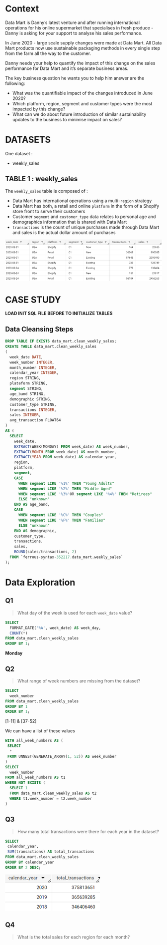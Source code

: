 # Context

Data Mart is Danny’s latest venture and after running international operations for his online supermarket that specialises in fresh produce - Danny is asking for your support to analyse his sales performance.

In June 2020 - large scale supply changes were made at Data Mart. All Data Mart products now use sustainable packaging methods in every single step from the farm all the way to the customer.

Danny needs your help to quantify the impact of this change on the sales performance for Data Mart and it’s separate business areas.

The key business question he wants you to help him answer are the following:

- What was the quantifiable impact of the changes introduced in June 2020?
- Which platform, region, segment and customer types were the most impacted by this change?
- What can we do about future introduction of similar sustainability updates to the business to minimise impact on sales?


# DATASETS 

One dataset : 
* weekly_sales

## TABLE 1 : weekly_sales

The `weekly_sales` table is composed of : 
- Data Mart has international operations using a multi-`region` strategy
- Data Mart has both, a retail and online `platform` in the form of a Shopify store front to serve their customers
- Customer `segment` and `customer_type` data relates to personal age and demographics information that is shared with Data Mart
- `transactions` is the count of unique purchases made through Data Mart and sales is the actual dollar amount of purchases

![weekly_sales_table](img/weekly_sales_table.PNG)

# CASE STUDY 

**LOAD INIT SQL FILE BEFORE TO INITIALIZE TABLES**

## Data Cleansing Steps

```sql 
DROP TABLE IF EXISTS data_mart.clean_weekly_sales;
CREATE TABLE data_mart.clean_weekly_sales 
(
  week_date DATE, 
  week_number INTEGER,
  month_number INTEGER,
  calendar_year INTEGER,
  region STRING, 
  plateform STRING, 
  segment STRING, 
  age_band STRING,
  demographic STRING,
  customer_type STRING, 
  transactions INTEGER, 
  sales INTEGER, 
  avg_transaction FLOAT64
)
AS (
  SELECT 
    week_date, 
    EXTRACT(WEEK(MONDAY) FROM week_date) AS week_number,
    EXTRACT(MONTH FROM week_date) AS month_number,
    EXTRACT(YEAR FROM week_date) AS calendar_year,
    region, 
    platform, 
    segment,
    CASE 
      WHEN segment LIKE '%1%' THEN "Young Adults"
      WHEN segment LIKE '%2%' THEN "Middle Aged"
      WHEN segment LIKE '%3%'OR segment LIKE '%4%' THEN "Retirees"
      ELSE "unknown"
    END AS age_band,
    CASE 
      WHEN segment LIKE '%C%' THEN "Couples"
      WHEN segment LIKE '%F%' THEN "Families"
      ELSE "unknown"
    END AS demographic,
    customer_type, 
    transactions, 
    sales, 
    ROUND(sales/transactions, 2)
  FROM `ferrous-syntax-352217.data_mart.weekly_sales`
);
```
# Data Exploration

## **Q1**

> What day of the week is used for each `week_date` value?

```sql
SELECT 
  FORMAT_DATE('%A', week_date) AS week_day,
  COUNT(*)
FROM data_mart.clean_weekly_sales
GROUP BY 1; 
```
**Monday**

## **Q2**

> What range of week numbers are missing from the dataset?

```sql
SELECT 
  week_number 
FROM data_mart.clean_weekly_sales
GROUP BY 1
ORDER BY 1; 
```
[1-11] & [37-52]

We can have a list of these values 

```sql
WITH all_week_numbers AS (
 SELECT 
  *
 FROM UNNEST(GENERATE_ARRAY(1, 52)) AS week_number 
)
SELECT
  week_number 
FROM all_week_numbers AS t1
WHERE NOT EXISTS (
  SELECT 1
  FROM data_mart.clean_weekly_sales AS t2
  WHERE t1.week_number = t2.week_number
)
```
## **Q3**

 > How many total transactions were there for each year in the dataset?

 ```sql
SELECT 
  calendar_year, 
  SUM(transactions) AS total_transactions 
FROM data_mart.clean_weekly_sales 
GROUP BY calendar_year
ORDER BY 2 DESC; 
 ```
![transactions_by_year](img/transactions_by_year.PNG)

## **Q4**

> What is the total sales for each region for each month?



